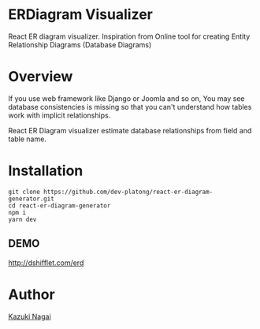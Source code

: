 # ERDiagram Visualizer

React ER diagram visualizer.
Inspiration from
Online tool for creating Entity Relationship Diagrams (Database Diagrams)

# Overview

If you use web framework like Django or Joomla and so on, You may see database consistencies is missing so that you can't understand how tables work with implicit relationships.

React ER Diagram visualizer estimate database relationships from field and table name.

# Installation

```shell
git clone https://github.com/dev-platong/react-er-diagram-generator.git
cd react-er-diagram-generator
npm i
yarn dev
```

## DEMO

http://dshifflet.com/erd

# Author

[Kazuki Nagai](https://github.com/dev-platong)
